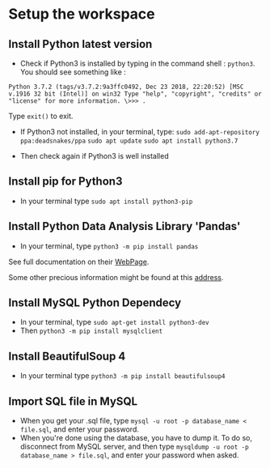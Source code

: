 # Setup the workspace

## Install Python latest version

- Check if Python3 is installed by typing in the command shell : `python3`. You should see something like :

`Python 3.7.2 (tags/v3.7.2:9a3ffc0492, Dec 23 2018, 22:20:52) [MSC v.1916 32 bit (Intel)] on win32
Type "help", "copyright", "credits" or "license" for more information.
\>>> .`

Type `exit()` to exit.

- If Python3 not installed, in your terminal, type:
`sudo add-apt-repository ppa:deadsnakes/ppa`
`sudo apt update`
`sudo apt install python3.7`

- Then check again if Python3 is well installed

## Install pip for Python3

- In your terminal type `sudo apt install python3-pip`


## Install Python Data Analysis Library 'Pandas'

- In your terminal, type `python3 -m pip install pandas`

See full documentation on their [WebPage](http://pandas.pydata.org/pandas-docs/stable/ "Pandas Documentation").

Some other precious information might be found at this [address](https://www.analyticsvidhya.com/blog/2016/01/complete-tutorial-learn-data-science-python-scratch-2/).

## Install MySQL Python Dependecy

- In your terminal, type `sudo apt-get install python3-dev`
- Then `python3 -m pip install mysqlclient`

## Install BeautifulSoup 4

- In your terminal type `python3 -m pip install beautifulsoup4`


## Import SQL file in MySQL

- When you get your .sql file, type `mysql -u root -p database_name < file.sql`, and enter your password.
- When you're done using the database, you have to dump it. To do so, disconnect from MySQL server, and then type `mysqldump -u root -p database_name > file.sql`, and enter your password when asked.
